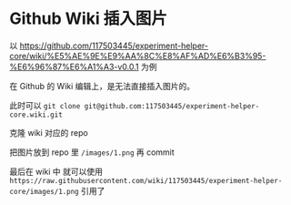 # Github Wiki 插入图片

以 <https://github.com/117503445/experiment-helper-core/wiki/%E5%AE%9E%E9%AA%8C%E8%AF%AD%E6%B3%95-%E6%96%87%E6%A1%A3-v0.0.1> 为例

在 Github 的 Wiki 编辑上，是无法直接插入图片的。

此时可以 `git clone git@github.com:117503445/experiment-helper-core.wiki.git`

克隆 wiki 对应的 repo

把图片放到 repo 里 `/images/1.png` 再 commit

最后在 wiki 中 就可以使用 `https://raw.githubusercontent.com/wiki/117503445/experiment-helper-core/images/1.png` 引用了
